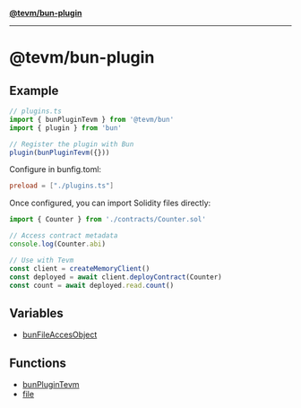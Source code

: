 [**@tevm/bun-plugin**](README.md)

***

# @tevm/bun-plugin

## Example

```typescript
// plugins.ts
import { bunPluginTevm } from '@tevm/bun'
import { plugin } from 'bun'

// Register the plugin with Bun
plugin(bunPluginTevm({}))
```

Configure in bunfig.toml:
```toml
preload = ["./plugins.ts"]
```

Once configured, you can import Solidity files directly:
```typescript
import { Counter } from './contracts/Counter.sol'

// Access contract metadata
console.log(Counter.abi)

// Use with Tevm
const client = createMemoryClient()
const deployed = await client.deployContract(Counter)
const count = await deployed.read.count()
```

## Variables

- [bunFileAccesObject](variables/bunFileAccesObject.md)

## Functions

- [bunPluginTevm](functions/bunPluginTevm.md)
- [file](functions/file.md)
